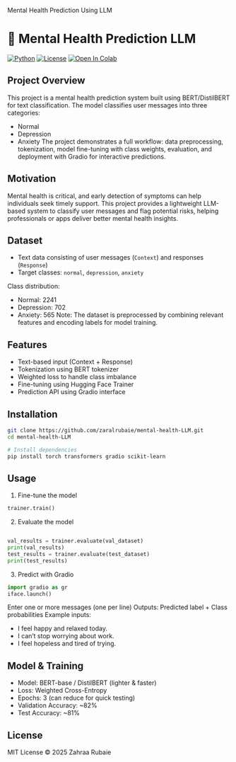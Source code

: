 Mental Health Prediction Using LLM
# 🧠 Mental Health Prediction LLM
[![Python](https://img.shields.io/badge/python-3.11-blue.svg)](https://www.python.org/)
[![License](https://img.shields.io/badge/license-MIT-green.svg)](LICENSE)
[![Open In Colab](https://colab.research.google.com/assets/colab-badge.svg)](https://colab.research.google.com/drive/16Ryhn8WmFloFnQJLlF4Gv1wPdBB5dryY)

## Project Overview
This project is a mental health prediction system built using BERT/DistilBERT for text classification. The model classifies user messages into three categories:
- Normal
- Depression
- Anxiety
The project demonstrates a full workflow: data preprocessing, tokenization, model fine-tuning with class weights, evaluation, and deployment with Gradio for interactive predictions.

## Motivation
Mental health is critical, and early detection of symptoms can help individuals seek timely support. This project provides a lightweight LLM-based system to classify user messages and flag potential risks, helping professionals or apps deliver better mental health insights.

## Dataset
- Text data consisting of user messages (`Context`) and responses (`Response`)  
- Target classes: `normal`, `depression`, `anxiety`  

Class distribution:
- Normal: 2241
- Depression: 702
- Anxiety: 565
Note: The dataset is preprocessed by combining relevant features and encoding labels for model training.

## Features

- Text-based input (Context + Response)
- Tokenization using BERT tokenizer
- Weighted loss to handle class imbalance
- Fine-tuning using Hugging Face Trainer
- Prediction API using Gradio interface

## Installation
```bash
git clone https://github.com/zaralrubaie/mental-health-LLM.git
cd mental-health-LLM

# Install dependencies
pip install torch transformers gradio scikit-learn
```
## Usage 
1. Fine-tune the model
```python
trainer.train()
```
2. Evaluate the model
```python

val_results = trainer.evaluate(val_dataset)
print(val_results)
test_results = trainer.evaluate(test_dataset)
print(test_results)
```
3. Predict with Gradio
 ```python
 import gradio as gr
iface.launch()
```
Enter one or more messages (one per line)
Outputs: Predicted label + Class probabilities
Example inputs:
- I feel happy and relaxed today.
- I can’t stop worrying about work.
- I feel hopeless and tired of trying.

## Model & Training
- Model: BERT-base / DistilBERT (lighter & faster)
- Loss: Weighted Cross-Entropy
- Epochs: 3 (can reduce for quick testing)
- Validation Accuracy: ~82%
- Test Accuracy: ~81%

## License
MIT License © 2025 Zahraa Rubaie

